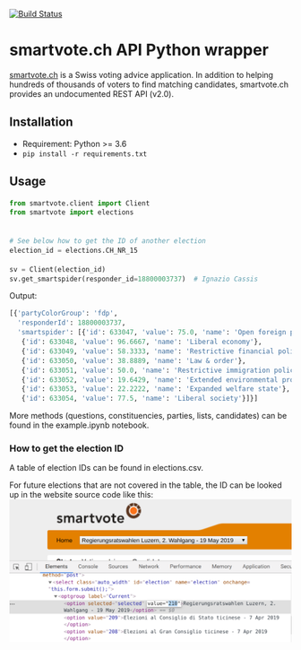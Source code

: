 [![Build Status](https://travis-ci.org/jvamvas/smartvote-api.svg?branch=master)](https://travis-ci.org/jvamvas/smartvote-api)

# smartvote.ch API Python wrapper

[smartvote.ch](https://www.smartvote.ch/) is a Swiss voting advice application. In addition to helping hundreds of thousands of voters to find matching candidates, smartvote.ch provides an undocumented REST API (v2.0).

## Installation

* Requirement: Python >= 3.6
* `pip install -r requirements.txt`

## Usage

```python
from smartvote.client import Client
from smartvote import elections


# See below how to get the ID of another election
election_id = elections.CH_NR_15

sv = Client(election_id)
sv.get_smartspider(responder_id=18800003737)  # Ignazio Cassis
```

Output:

```python
[{'partyColorGroup': 'fdp',
  'responderId': 18800003737,
  'smartspider': [{'id': 633047, 'value': 75.0, 'name': 'Open foreign policy'},
   {'id': 633048, 'value': 96.6667, 'name': 'Liberal economy'},
   {'id': 633049, 'value': 58.3333, 'name': 'Restrictive financial policy'},
   {'id': 633050, 'value': 38.8889, 'name': 'Law & order'},
   {'id': 633051, 'value': 50.0, 'name': 'Restrictive immigration policy'},
   {'id': 633052, 'value': 19.6429, 'name': 'Extended environmental protection'},
   {'id': 633053, 'value': 22.2222, 'name': 'Expanded welfare state'},
   {'id': 633054, 'value': 77.5, 'name': 'Liberal society'}]}]
```

More methods (questions, constituencies, parties, lists, candidates) can be found in the example.ipynb notebook.


### How to get the election ID
A table of election IDs can be found in elections.csv.

For future elections that are not covered in the table, the ID can be looked up in the website source code like this:
![image](docs/smartvote_election_id.png)
